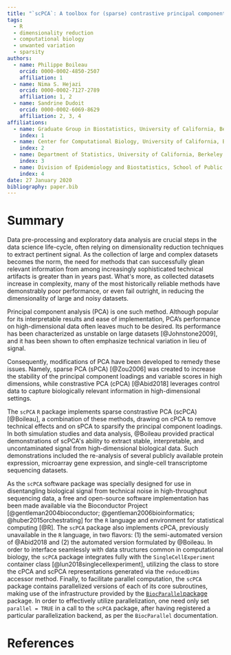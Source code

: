 ```yaml
---
title: "`scPCA`: A toolbox for (sparse) contrastive principal component analysis in `R`"
tags:
  - R
  - dimensionality reduction
  - computational biology
  - unwanted variation
  - sparsity
authors:
  - name: Philippe Boileau
    orcid: 0000-0002-4850-2507
    affiliation: 1
  - name: Nima S. Hejazi
    orcid: 0000-0002-7127-2789
    affiliation: 1, 2
  - name: Sandrine Dudoit
    orcid: 0000-0002-6069-8629
    affiliation: 2, 3, 4
affiliations:
  - name: Graduate Group in Biostatistics, University of California, Berkeley
    index: 1
  - name: Center for Computational Biology, University of California, Berkeley
    index: 2
  - name: Department of Statistics, University of California, Berkeley
    index: 3
  - name: Division of Epidemiology and Biostatistics, School of Public Health, University of California, Berkeley
    index: 4
date: 27 January 2020
bibliography: paper.bib
---
```


# Summary

Data pre-processing and exploratory data analysis are crucial steps in the data
science life-cycle, often relying on dimensionality reduction techniques to
extract pertinent signal. As the collection of large and complex datasets becomes
the norm, the need for methods that can successfully glean relevant information
from among increasingly sophisticated technical artifacts is greater than in years
past. What's more, as collected datasets increase in complexity, many of the
most historically reliable methods have demonstrably poor performance, or even
fail outright, in reducing the dimensionality of large and noisy datasets.

Principal component analysis (PCA) is one such method. Although popular for its
interpretable results and ease of implementation, PCA’s performance on
high-dimensional data often leaves much to be desired. Its performance has been
characterized as unstable on large datasets [@Johnstone2009], and it has been
shown to often emphasize technical variation in lieu of signal.

Consequently, modifications of PCA have been developed to remedy these issues.
Namely, sparse PCA (sPCA) [@Zou2006] was created to increase the stability of
the principal component loadings and variable scores in high dimensions, while
constrastive PCA (cPCA) [@Abid2018] leverages control data to capture biologically
relevant information in high-dimensional settings.

The `scPCA` `R` package implements sparse constrastive PCA (scPCA) [@Boileau], a
combination of these methods, drawing on cPCA to remove technical effects and on
sPCA to sparsify the principal component loadings. In both simulation studies
and data analysis, @Boileau provided practical demonstrations of scPCA's ability
to extract stable, interpretable, and uncontaminated signal from
high-dimensional biological data. Such demonstrations included the re-analysis
of several publicly available protein expression, microarray gene expression,
and single-cell transcriptome sequencing datasets.

As the `scPCA` software package was specially designed for use in disentangling
biological signal from technical noise in high-throughput sequencing data,
a free and open-source software implementation has been made available via the
Bioconductor Project [@gentleman2004bioconductor; @gentleman2006bioinformatics;
@huber2015orchestrating] for the `R` language and environment for statistical
computing [@R]. The `scPCA` package also implements cPCA, previously unavailable
in the `R` language, in two flavors: (1) the semi-automated version of @Abid2018
and (2) the automated version formulated by @Boileau. In order to interface
seamlessly with data structures common in computational biology, the `scPCA`
package integrates fully with the `SingleCellExperiment` container class
[@lun2018singlecellexperiment], utilizing the class to store the cPCA and scPCA
representations generated via the `reducedDims` accessor method. Finally, to
facilitate parallel computation, the `scPCA` package contains parallelized
versions of each of its core subroutines, making use of the infrastructure
provided by the [`BiocParallel`package](https://bioconductor.org/packages/BiocParallel)
package. In order to effectively utilize parallelization, one need only set
`parallel = TRUE` in a call to the `scPCA` package, after having registered a
particular parallelization backend, as per the `BiocParallel` documentation.

# References

